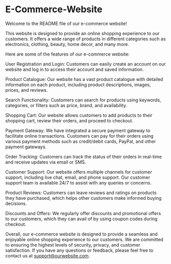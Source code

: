 # E-Commerce-Website
Welcome to the README file of our e-commerce website!

This website is designed to provide an online shopping experience to our customers. It offers a wide range of products in different categories such as electronics, clothing, beauty, home decor, and many more.

Here are some of the features of our e-commerce website:

User Registration and Login: Customers can easily create an account on our website and log in to access their account and saved information.

Product Catalogue: Our website has a vast product catalogue with detailed information on each product, including product descriptions, images, prices, and reviews.

Search Functionality: Customers can search for products using keywords, categories, or filters such as price, brand, and availability.

Shopping Cart: Our website allows customers to add products to their shopping cart, review their orders, and proceed to checkout.

Payment Gateway: We have integrated a secure payment gateway to facilitate online transactions. Customers can pay for their orders using various payment methods such as credit/debit cards, PayPal, and other payment gateways.

Order Tracking: Customers can track the status of their orders in real-time and receive updates via email or SMS.

Customer Support: Our website offers multiple channels for customer support, including live chat, email, and phone support. Our customer support team is available 24/7 to assist with any queries or concerns.

Product Reviews: Customers can leave reviews and ratings on products they have purchased, which helps other customers make informed buying decisions.

Discounts and Offers: We regularly offer discounts and promotional offers to our customers, which they can avail of by using coupon codes during checkout.

Overall, our e-commerce website is designed to provide a seamless and enjoyable online shopping experience to our customers. We are committed to ensuring the highest levels of security, privacy, and customer satisfaction. If you have any questions or feedback, please feel free to contact us at support@ourwebsite.com.
